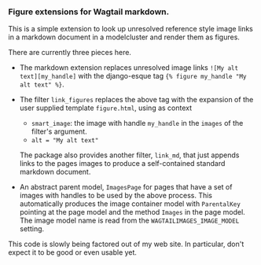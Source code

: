 ### Figure extensions for Wagtail markdown.

This is a simple extension to look up unresolved reference style image links
in a markdown document in a modelcluster and render them as figures.

There are currently three pieces here. 
  * The markdown extension replaces unresolved image
    links `![My alt text][my_handle]` with the django-esque tag `{% figure
    my_handle "My alt text" %}`.
  * The filter `link_figures` replaces the above tag with the expansion of
    the user supplied template `figure.html`, using as context
    * `smart_image`: the image with handle `my_handle` in the
      `images` of the filter's argument.
    * `alt = "My alt text"`

    The package also provides another filter, `link_md`, that just appends
    links to the pages images to produce a self-contained standard markdown
    document.
  * An abstract parent model, `ImagesPage` for pages that have a set of
    images with handles to be used by the above process. This automatically
    produces the image container model with `ParentalKey` pointing at the page
    model and the method `Images` in the page model. The image model name is
    read from the `WAGTAILIMAGES_IMAGE_MODEL` setting.

This code is slowly being factored out of my web site. In particular,
don't expect it to be good or even usable yet.
